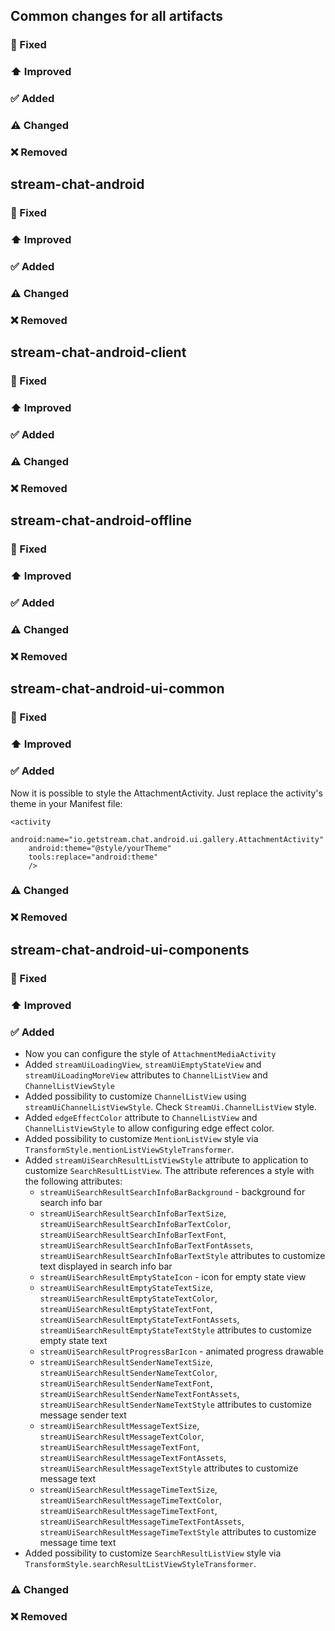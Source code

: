 ## Common changes for all artifacts
### 🐞 Fixed

### ⬆️ Improved

### ✅ Added

### ⚠️ Changed

### ❌ Removed


## stream-chat-android
### 🐞 Fixed

### ⬆️ Improved

### ✅ Added

### ⚠️ Changed

### ❌ Removed


## stream-chat-android-client
### 🐞 Fixed

### ⬆️ Improved

### ✅ Added

### ⚠️ Changed

### ❌ Removed


## stream-chat-android-offline
### 🐞 Fixed

### ⬆️ Improved

### ✅ Added

### ⚠️ Changed

### ❌ Removed


## stream-chat-android-ui-common
### 🐞 Fixed

### ⬆️ Improved

### ✅ Added
Now it is possible to style the AttachmentActivity. Just replace the activity's theme
in your Manifest file:

```
<activity
    android:name="io.getstream.chat.android.ui.gallery.AttachmentActivity"
    android:theme="@style/yourTheme"
    tools:replace="android:theme"
    />
```
### ⚠️ Changed

### ❌ Removed


## stream-chat-android-ui-components
### 🐞 Fixed

### ⬆️ Improved

### ✅ Added
- Now you can configure the style of `AttachmentMediaActivity`
- Added `streamUiLoadingView`, `streamUiEmptyStateView` and `streamUiLoadingMoreView` attributes to `ChannelListView` and `ChannelListViewStyle`
- Added possibility to customize `ChannelListView` using `streamUiChannelListViewStyle`. Check `StreamUi.ChannelListView` style.
- Added `edgeEffectColor` attribute to `ChannelListView` and `ChannelListViewStyle` to allow configuring edge effect color.
- Added possibility to customize `MentionListView` style via `TransformStyle.mentionListViewStyleTransformer`.
- Added `streamUiSearchResultListViewStyle` attribute to application to customize `SearchResultListView`. The attribute references a style with the following attributes:
  - `streamUiSearchResultSearchInfoBarBackground` - background for search info bar
  - `streamUiSearchResultSearchInfoBarTextSize`, `streamUiSearchResultSearchInfoBarTextColor`, `streamUiSearchResultSearchInfoBarTextFont`, `streamUiSearchResultSearchInfoBarTextFontAssets`, `streamUiSearchResultSearchInfoBarTextStyle` attributes to customize text displayed in search info bar
  - `streamUiSearchResultEmptyStateIcon` - icon for empty state view
  - `streamUiSearchResultEmptyStateTextSize`, `streamUiSearchResultEmptyStateTextColor`, `streamUiSearchResultEmptyStateTextFont`, `streamUiSearchResultEmptyStateTextFontAssets`, `streamUiSearchResultEmptyStateTextStyle` attributes to customize empty state text
  - `streamUiSearchResultProgressBarIcon` - animated progress drawable
  - `streamUiSearchResultSenderNameTextSize`, `streamUiSearchResultSenderNameTextColor`, `streamUiSearchResultSenderNameTextFont`, `streamUiSearchResultSenderNameTextFontAssets`, `streamUiSearchResultSenderNameTextStyle` attributes to customize message sender text
  - `streamUiSearchResultMessageTextSize`, `streamUiSearchResultMessageTextColor`, `streamUiSearchResultMessageTextFont`, `streamUiSearchResultMessageTextFontAssets`, `streamUiSearchResultMessageTextStyle` attributes to customize message text
  - `streamUiSearchResultMessageTimeTextSize`, `streamUiSearchResultMessageTimeTextColor`, `streamUiSearchResultMessageTimeTextFont`, `streamUiSearchResultMessageTimeTextFontAssets`, `streamUiSearchResultMessageTimeTextStyle` attributes to customize message time text
- Added possibility to customize `SearchResultListView` style via `TransformStyle.searchResultListViewStyleTransformer`.

### ⚠️ Changed

### ❌ Removed
